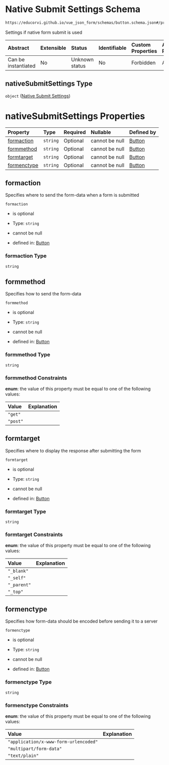 # Native Submit Settings Schema

```txt
https://educorvi.github.io/vue_json_form/schemas/button.schema.json#/properties/nativeSubmitSettings
```

Settings if native form submit is used

| Abstract            | Extensible | Status         | Identifiable | Custom Properties | Additional Properties | Access Restrictions | Defined In                                                                   |
| :------------------ | :--------- | :------------- | :----------- | :---------------- | :-------------------- | :------------------ | :--------------------------------------------------------------------------- |
| Can be instantiated | No         | Unknown status | No           | Forbidden         | Allowed               | none                | [button.schema.json\*](../schemas/button.schema.json "open original schema") |

## nativeSubmitSettings Type

`object` ([Native Submit Settings](button-properties-native-submit-settings.md))

# nativeSubmitSettings Properties

| Property                    | Type     | Required | Nullable       | Defined by                                                                                                                                                                                                 |
| :-------------------------- | :------- | :------- | :------------- | :--------------------------------------------------------------------------------------------------------------------------------------------------------------------------------------------------------- |
| [formaction](#formaction)   | `string` | Optional | cannot be null | [Button](button-properties-native-submit-settings-properties-formaction.md "https://educorvi.github.io/vue_json_form/schemas/button.schema.json#/properties/nativeSubmitSettings/properties/formaction")   |
| [formmethod](#formmethod)   | `string` | Optional | cannot be null | [Button](button-properties-native-submit-settings-properties-formmethod.md "https://educorvi.github.io/vue_json_form/schemas/button.schema.json#/properties/nativeSubmitSettings/properties/formmethod")   |
| [formtarget](#formtarget)   | `string` | Optional | cannot be null | [Button](button-properties-native-submit-settings-properties-formtarget.md "https://educorvi.github.io/vue_json_form/schemas/button.schema.json#/properties/nativeSubmitSettings/properties/formtarget")   |
| [formenctype](#formenctype) | `string` | Optional | cannot be null | [Button](button-properties-native-submit-settings-properties-formenctype.md "https://educorvi.github.io/vue_json_form/schemas/button.schema.json#/properties/nativeSubmitSettings/properties/formenctype") |

## formaction

Specifies where to send the form-data when a form is submitted

`formaction`

*   is optional

*   Type: `string`

*   cannot be null

*   defined in: [Button](button-properties-native-submit-settings-properties-formaction.md "https://educorvi.github.io/vue_json_form/schemas/button.schema.json#/properties/nativeSubmitSettings/properties/formaction")

### formaction Type

`string`

## formmethod

Specifies how to send the form-data

`formmethod`

*   is optional

*   Type: `string`

*   cannot be null

*   defined in: [Button](button-properties-native-submit-settings-properties-formmethod.md "https://educorvi.github.io/vue_json_form/schemas/button.schema.json#/properties/nativeSubmitSettings/properties/formmethod")

### formmethod Type

`string`

### formmethod Constraints

**enum**: the value of this property must be equal to one of the following values:

| Value    | Explanation |
| :------- | :---------- |
| `"get"`  |             |
| `"post"` |             |

## formtarget

Specifies where to display the response after submitting the form

`formtarget`

*   is optional

*   Type: `string`

*   cannot be null

*   defined in: [Button](button-properties-native-submit-settings-properties-formtarget.md "https://educorvi.github.io/vue_json_form/schemas/button.schema.json#/properties/nativeSubmitSettings/properties/formtarget")

### formtarget Type

`string`

### formtarget Constraints

**enum**: the value of this property must be equal to one of the following values:

| Value       | Explanation |
| :---------- | :---------- |
| `"_blank"`  |             |
| `"_self"`   |             |
| `"_parent"` |             |
| `"_top"`    |             |

## formenctype

Specifies how form-data should be encoded before sending it to a server

`formenctype`

*   is optional

*   Type: `string`

*   cannot be null

*   defined in: [Button](button-properties-native-submit-settings-properties-formenctype.md "https://educorvi.github.io/vue_json_form/schemas/button.schema.json#/properties/nativeSubmitSettings/properties/formenctype")

### formenctype Type

`string`

### formenctype Constraints

**enum**: the value of this property must be equal to one of the following values:

| Value                                 | Explanation |
| :------------------------------------ | :---------- |
| `"application/x-www-form-urlencoded"` |             |
| `"multipart/form-data"`               |             |
| `"text/plain"`                        |             |
